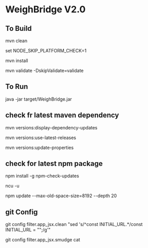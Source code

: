 WeighBridge V2.0
================

## To Build
mvn clean

set NODE_SKIP_PLATFORM_CHECK=1

mvn install

mvn validate -DskipValidate=validate

## To Run
java -jar target/WeighBridge.jar

## check fr latest maven dependency

mvn versions:display-dependency-updates

mvn versions:use-latest-releases

mvn versions:update-properties

## check for latest npm package

npm install -g npm-check-updates

ncu -u

npm update --max-old-space-size=8192 --depth 20

## git Config

git config filter.app_jsx.clean "sed 's/^const INITIAL_URL.*/const INITIAL_URL = \"\";/g'"

git config filter.app_jsx.smudge cat
